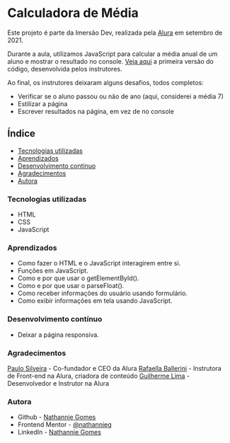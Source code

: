 # Calculadora de Média

Este projeto é parte da Imersão Dev, realizada pela [Alura](https://www.alura.com.br/) em setembro de 2021.

Durante a aula, utilizamos JavaScript para calcular a média anual de um aluno e mostrar o resultado no console. [Veja aqui](https://codepen.io/imersao-dev/pen/38cf7906dcec352d8dbd0f8c4c7c1b10) a primeira versão do código, desenvolvida pelos instrutores.

Ao final, os instrutores deixaram alguns desafios, todos completos:

- Verificar se o aluno passou ou não de ano (aqui, considerei a média 7)
- Estilizar a página
- Escrever resultados na página, em vez de no console

## Índice

- [Tecnologias utilizadas](#tecnologias)
- [Aprendizados](#aprendizados)
- [Desenvolvimento contínuo](#desenvolvimento)
- [Agradecimentos](#agradecimentos)
- [Autora](#autora)

### Tecnologias utilizadas

- HTML
- CSS
- JavaScript

### Aprendizados

- Como fazer o HTML e o JavaScript interagirem entre si.
- Funções em JavaScript.
- Como e por que usar o getElementById().
- Como e por que usar o parseFloat().
- Como receber informações do usuário usando formulário.
- Como exibir informações em tela usando JavaScript.

### Desenvolvimento contínuo

- Deixar a página responsiva.

### Agradecimentos

[Paulo Silveira](https://www.linkedin.com/in/paulosilveira) - Co-fundador e CEO da Alura
[Rafaella Ballerini](https://www.linkedin.com/in/rafaella-ballerini-45875016a/) - Instrutora de Front-end na Alura, criadora de conteúdo
[Guilherme Lima](https://www.linkedin.com/in/guilherme-lima-developer) - Desenvolvedor e Instrutor na Alura

### Autora

- Github - [Nathannie Gomes](https://github.com/nathannieg)
- Frontend Mentor - [@nathannieg](https://www.frontendmentor.io/profile/nathannieg)
- LinkedIn - [Nathannie Gomes](https://www.linkedin.com/in/nathanniegomes/)
